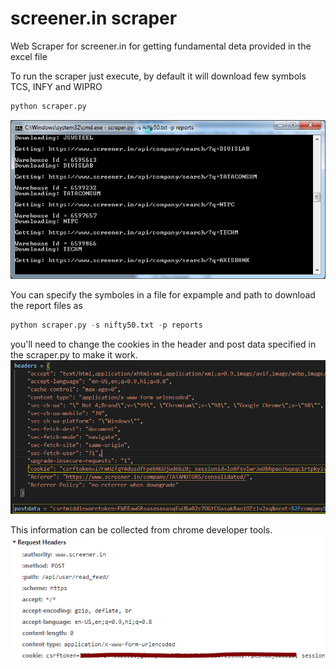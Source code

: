 # screener.in scraper 
 Web Scraper for screener.in for getting fundamental deta provided in the excel file

To run the scraper just execute, by default it will download few symbols TCS, INFY and WIPRO  
```python
python scraper.py 
```
![scraper](https://raw.githubusercontent.com/jgera/screener.in/main/images/2.png)

You can specify the symboles in a file for expample and path to download the report files as  
```python
python scraper.py -s nifty50.txt -p reports
```
you'll need to change the cookies in the header and post data specified in the scraper.py to make it work.  
![cookies](https://raw.githubusercontent.com/jgera/screener.in/main/images/1.PNG)

This information can be collected from chrome developer tools.
![dev tools](https://raw.githubusercontent.com/jgera/screener.in/main/images/3.PNG)

